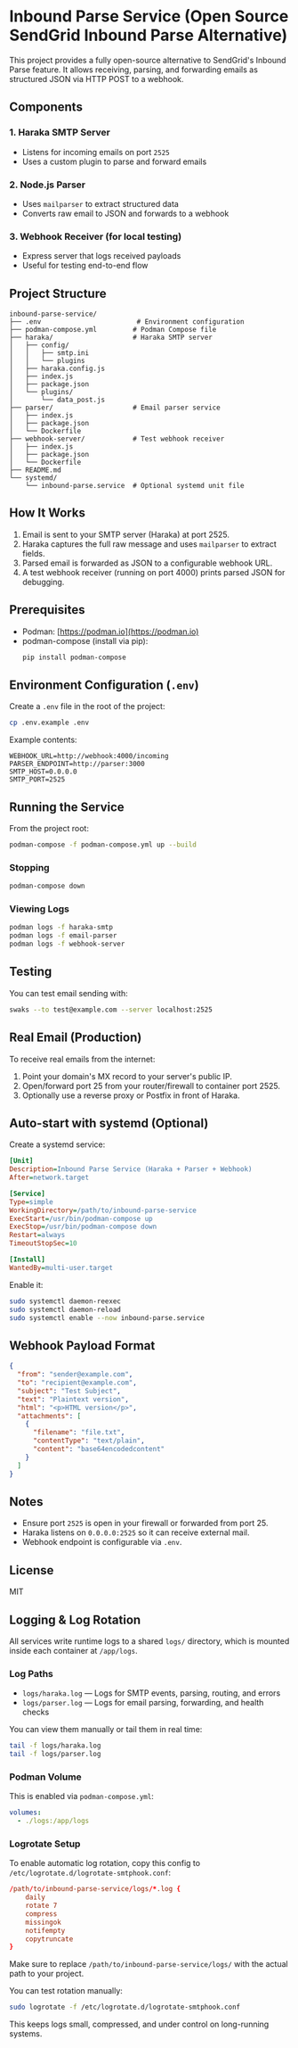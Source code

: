 # Inbound Parse Service (Open Source SendGrid Inbound Parse Alternative)

This project provides a fully open-source alternative to SendGrid's Inbound Parse feature. It allows receiving, parsing, and forwarding emails as structured JSON via HTTP POST to a webhook.

## Components

### 1. Haraka SMTP Server
- Listens for incoming emails on port `2525`
- Uses a custom plugin to parse and forward emails

### 2. Node.js Parser
- Uses `mailparser` to extract structured data
- Converts raw email to JSON and forwards to a webhook

### 3. Webhook Receiver (for local testing)
- Express server that logs received payloads
- Useful for testing end-to-end flow

## Project Structure

```
inbound-parse-service/
├── .env                        # Environment configuration
├── podman-compose.yml         # Podman Compose file
├── haraka/                    # Haraka SMTP server
│   ├── config/
│   │   ├── smtp.ini
│   │   └── plugins
│   ├── haraka.config.js
│   ├── index.js
│   ├── package.json
│   └── plugins/
│       └── data_post.js
├── parser/                    # Email parser service
│   ├── index.js
│   ├── package.json
│   └── Dockerfile
├── webhook-server/            # Test webhook receiver
│   ├── index.js
│   ├── package.json
│   └── Dockerfile
├── README.md
└── systemd/
    └── inbound-parse.service  # Optional systemd unit file
```

## How It Works

1. Email is sent to your SMTP server (Haraka) at port 2525.
2. Haraka captures the full raw message and uses `mailparser` to extract fields.
3. Parsed email is forwarded as JSON to a configurable webhook URL.
4. A test webhook receiver (running on port 4000) prints parsed JSON for debugging.

## Prerequisites

- Podman: [https://podman.io](https://podman.io)
- podman-compose (install via pip):
  ```bash
  pip install podman-compose
  ```

## Environment Configuration (`.env`)

Create a `.env` file in the root of the project:
```bash
cp .env.example .env
```

Example contents:
```env
WEBHOOK_URL=http://webhook:4000/incoming
PARSER_ENDPOINT=http://parser:3000
SMTP_HOST=0.0.0.0
SMTP_PORT=2525
```

## Running the Service

From the project root:

```bash
podman-compose -f podman-compose.yml up --build
```

### Stopping

```bash
podman-compose down
```

### Viewing Logs

```bash
podman logs -f haraka-smtp
podman logs -f email-parser
podman logs -f webhook-server
```

## Testing

You can test email sending with:

```bash
swaks --to test@example.com --server localhost:2525
```

## Real Email (Production)

To receive real emails from the internet:

1. Point your domain's MX record to your server's public IP.
2. Open/forward port 25 from your router/firewall to container port 2525.
3. Optionally use a reverse proxy or Postfix in front of Haraka.

## Auto-start with systemd (Optional)

Create a systemd service:

```ini
[Unit]
Description=Inbound Parse Service (Haraka + Parser + Webhook)
After=network.target

[Service]
Type=simple
WorkingDirectory=/path/to/inbound-parse-service
ExecStart=/usr/bin/podman-compose up
ExecStop=/usr/bin/podman-compose down
Restart=always
TimeoutStopSec=10

[Install]
WantedBy=multi-user.target
```

Enable it:

```bash
sudo systemctl daemon-reexec
sudo systemctl daemon-reload
sudo systemctl enable --now inbound-parse.service
```

## Webhook Payload Format

```json
{
  "from": "sender@example.com",
  "to": "recipient@example.com",
  "subject": "Test Subject",
  "text": "Plaintext version",
  "html": "<p>HTML version</p>",
  "attachments": [
    {
      "filename": "file.txt",
      "contentType": "text/plain",
      "content": "base64encodedcontent"
    }
  ]
}
```

## Notes

- Ensure port `2525` is open in your firewall or forwarded from port 25.
- Haraka listens on `0.0.0.0:2525` so it can receive external mail.
- Webhook endpoint is configurable via `.env`.

## License

MIT

## Logging & Log Rotation

All services write runtime logs to a shared `logs/` directory, which is mounted inside each container at `/app/logs`.

### Log Paths

- `logs/haraka.log` — Logs for SMTP events, parsing, routing, and errors
- `logs/parser.log` — Logs for email parsing, forwarding, and health checks

You can view them manually or tail them in real time:

```bash
tail -f logs/haraka.log
tail -f logs/parser.log
```

### Podman Volume

This is enabled via `podman-compose.yml`:

```yaml
volumes:
  - ./logs:/app/logs
```

### Logrotate Setup

To enable automatic log rotation, copy this config to `/etc/logrotate.d/logrotate-smtphook.conf`:

```conf
/path/to/inbound-parse-service/logs/*.log {
    daily
    rotate 7
    compress
    missingok
    notifempty
    copytruncate
}
```

Make sure to replace `/path/to/inbound-parse-service/logs/` with the actual path to your project.

You can test rotation manually:

```bash
sudo logrotate -f /etc/logrotate.d/logrotate-smtphook.conf
```

This keeps logs small, compressed, and under control on long-running systems.